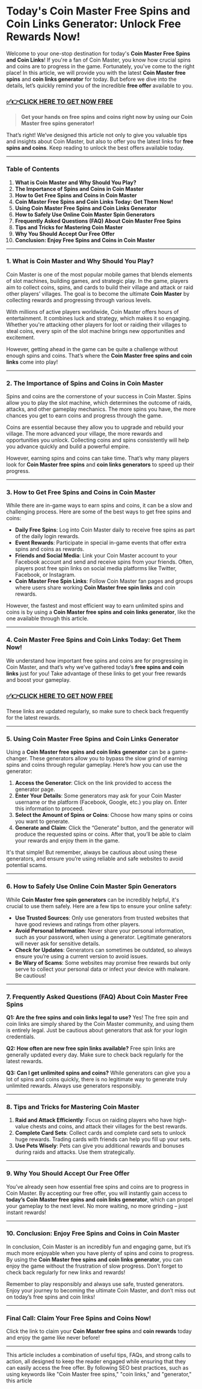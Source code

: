 # Today's Coin Master Free Spins and Coin Links Generator: Unlock Free Rewards Now!

Welcome to your one-stop destination for today's **Coin Master Free Spins and Coin Links**! If you're a fan of Coin Master, you know how crucial spins and coins are to progress in the game. Fortunately, you've come to the right place! In this article, we will provide you with the latest **Coin Master free spins** and **coin links generator** for today. But before we dive into the details, let’s quickly remind you of the incredible **free offer** available to you.

### [✅👉CLICK HERE TO GET NOW FREE](https://thecoinmasterfreespinlink.github.io/)

> **Get your hands on free spins and coins right now by using our Coin Master free spins generator!**

That’s right! We’ve designed this article not only to give you valuable tips and insights about Coin Master, but also to offer you the latest links for **free spins and coins**. Keep reading to unlock the best offers available today.

---

### Table of Contents

1. **What is Coin Master and Why Should You Play?**
2. **The Importance of Spins and Coins in Coin Master**
3. **How to Get Free Spins and Coins in Coin Master**
4. **Coin Master Free Spins and Coin Links Today: Get Them Now!**
5. **Using Coin Master Free Spins and Coin Links Generator**
6. **How to Safely Use Online Coin Master Spin Generators**
7. **Frequently Asked Questions (FAQ) About Coin Master Free Spins**
8. **Tips and Tricks for Mastering Coin Master**
9. **Why You Should Accept Our Free Offer**
10. **Conclusion: Enjoy Free Spins and Coins in Coin Master**

---

### 1. **What is Coin Master and Why Should You Play?**

Coin Master is one of the most popular mobile games that blends elements of slot machines, building games, and strategic play. In the game, players aim to collect coins, spins, and cards to build their village and attack or raid other players’ villages. The goal is to become the ultimate **Coin Master** by collecting rewards and progressing through various levels.

With millions of active players worldwide, Coin Master offers hours of entertainment. It combines luck and strategy, which makes it so engaging. Whether you're attacking other players for loot or raiding their villages to steal coins, every spin of the slot machine brings new opportunities and excitement.

However, getting ahead in the game can be quite a challenge without enough spins and coins. That’s where the **Coin Master free spins and coin links** come into play!

---

### 2. **The Importance of Spins and Coins in Coin Master**

Spins and coins are the cornerstone of your success in Coin Master. Spins allow you to play the slot machine, which determines the outcome of raids, attacks, and other gameplay mechanics. The more spins you have, the more chances you get to earn coins and progress through the game.

Coins are essential because they allow you to upgrade and rebuild your village. The more advanced your village, the more rewards and opportunities you unlock. Collecting coins and spins consistently will help you advance quickly and build a powerful empire.

However, earning spins and coins can take time. That’s why many players look for **Coin Master free spins** and **coin links generators** to speed up their progress.

---

### 3. **How to Get Free Spins and Coins in Coin Master**

While there are in-game ways to earn spins and coins, it can be a slow and challenging process. Here are some of the best ways to get free spins and coins:

- **Daily Free Spins**: Log into Coin Master daily to receive free spins as part of the daily login rewards. 
- **Event Rewards**: Participate in special in-game events that offer extra spins and coins as rewards.
- **Friends and Social Media**: Link your Coin Master account to your Facebook account and send and receive spins from your friends. Often, players post free spin links on social media platforms like Twitter, Facebook, or Instagram.
- **Coin Master Free Spin Links**: Follow Coin Master fan pages and groups where users share working **Coin Master free spin links** and coin rewards.
  
However, the fastest and most efficient way to earn unlimited spins and coins is by using a **Coin Master free spins and coin links generator**, like the one available through this article.

---

### 4. **Coin Master Free Spins and Coin Links Today: Get Them Now!**

We understand how important free spins and coins are for progressing in Coin Master, and that’s why we’ve gathered today’s **free spins and coin links** just for you! Take advantage of these links to get your free rewards and boost your gameplay.

### [✅👉CLICK HERE TO GET NOW FREE](https://thecoinmasterfreespinlink.github.io/)

These links are updated regularly, so make sure to check back frequently for the latest rewards.

---

### 5. **Using Coin Master Free Spins and Coin Links Generator**

Using a **Coin Master free spins and coin links generator** can be a game-changer. These generators allow you to bypass the slow grind of earning spins and coins through regular gameplay. Here’s how you can use the generator:

1. **Access the Generator**: Click on the link provided to access the generator page.
2. **Enter Your Details**: Some generators may ask for your Coin Master username or the platform (Facebook, Google, etc.) you play on. Enter this information to proceed.
3. **Select the Amount of Spins or Coins**: Choose how many spins or coins you want to generate.
4. **Generate and Claim**: Click the “Generate” button, and the generator will produce the requested spins or coins. After that, you’ll be able to claim your rewards and enjoy them in the game.

It's that simple! But remember, always be cautious about using these generators, and ensure you’re using reliable and safe websites to avoid potential scams.

---

### 6. **How to Safely Use Online Coin Master Spin Generators**

While **Coin Master free spin generators** can be incredibly helpful, it's crucial to use them safely. Here are a few tips to ensure your online safety:

- **Use Trusted Sources**: Only use generators from trusted websites that have good reviews and ratings from other players.
- **Avoid Personal Information**: Never share your personal information, such as your password, when using a generator. Legitimate generators will never ask for sensitive details.
- **Check for Updates**: Generators can sometimes be outdated, so always ensure you’re using a current version to avoid issues.
- **Be Wary of Scams**: Some websites may promise free rewards but only serve to collect your personal data or infect your device with malware. Be cautious!

---

### 7. **Frequently Asked Questions (FAQ) About Coin Master Free Spins**

**Q1: Are the free spins and coin links legal to use?**
Yes! The free spin and coin links are simply shared by the Coin Master community, and using them is entirely legal. Just be cautious about generators that ask for your login credentials.

**Q2: How often are new free spin links available?**
Free spin links are generally updated every day. Make sure to check back regularly for the latest rewards.

**Q3: Can I get unlimited spins and coins?**
While generators can give you a lot of spins and coins quickly, there is no legitimate way to generate truly unlimited rewards. Always use generators responsibly.

---

### 8. **Tips and Tricks for Mastering Coin Master**

1. **Raid and Attack Efficiently**: Focus on raiding players who have high-value chests and coins, and attack their villages for the best rewards.
2. **Complete Card Sets**: Collect cards and complete card sets to unlock huge rewards. Trading cards with friends can help you fill up your sets.
3. **Use Pets Wisely**: Pets can give you additional rewards and bonuses during raids and attacks. Use them strategically.

---

### 9. **Why You Should Accept Our Free Offer**

You’ve already seen how essential free spins and coins are to progress in Coin Master. By accepting our free offer, you will instantly gain access to **today’s Coin Master free spins and coin links generator**, which can propel your gameplay to the next level. No more waiting, no more grinding – just instant rewards!

---

### 10. **Conclusion: Enjoy Free Spins and Coins in Coin Master**

In conclusion, Coin Master is an incredibly fun and engaging game, but it’s much more enjoyable when you have plenty of spins and coins to progress. By using the **Coin Master free spins and coin links generator**, you can enjoy the game without the frustration of slow progress. Don’t forget to check back regularly for new links and rewards!

Remember to play responsibly and always use safe, trusted generators. Enjoy your journey to becoming the ultimate Coin Master, and don’t miss out on today’s free spins and coin links!

---

### Final Call: **Claim Your Free Spins and Coins Now!**

Click the link to claim your **Coin Master free spins** and **coin rewards** today and enjoy the game like never before!

---

This article includes a combination of useful tips, FAQs, and strong calls to action, all designed to keep the reader engaged while ensuring that they can easily access the free offer. By following SEO best practices, such as using keywords like "Coin Master free spins," "coin links," and "generator," this article
